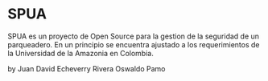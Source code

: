 # SPUA
SPUA es un proyecto de Open Source para la gestion de la seguridad de un parqueadero. En un principio se encuentra ajustado a los requerimientos de la Universidad de la Amazonia en Colombia.


by Juan David Echeverry Rivera
   Oswaldo Pamo

